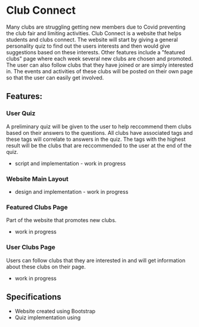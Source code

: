 # Club Connect
Many clubs are struggling getting new members due to Covid preventing the club fair and limiting activities. Club Connect is a website that helps students and clubs connect. The website will start by giving a general personality quiz to find out the users interests and then would give suggestions based on these interests. Other features include a "featured clubs" page where each week several new clubs are chosen and promoted. The user can also follow clubs that they have joined or are simply interested in. The events and activities of these clubs will be posted on their own page so that the user can easily get involved.

## Features:

### User Quiz
A preliminary quiz will be given to the user to help reccommend them clubs based on their answers to the questions. All clubs have associated tags and these tags will correlate to answers in the quiz. The tags with the highest result will be the clubs that are reccommended to the user at the end of the quiz.
  - script and implementation - work in progress

### Website Main Layout
  - design and implementation - work in progress

### Featured Clubs Page
Part of the website that promotes new clubs.
  - work in progress 

### User Clubs Page
Users can follow clubs that they are interested in and will get information about these clubs on their page.
  - work in progress 

## Specifications
  - Website created using Bootstrap
  - Quiz implementation using 



[//]: # (These are reference links used in the body of this note and get stripped out when the markdown processor does its job. There is no need to format nicely because it shouldn't be seen. Thanks SO - http://stackoverflow.com/questions/4823468/store-comments-in-markdown-syntax)


   [dill]: <https://github.com/joemccann/dillinger>
   [git-repo-url]: <https://github.com/joemccann/dillinger.git>
   [john gruber]: <http://daringfireball.net>
   [df1]: <http://daringfireball.net/projects/markdown/>
   [markdown-it]: <https://github.com/markdown-it/markdown-it>
   [Ace Editor]: <http://ace.ajax.org>
   [node.js]: <http://nodejs.org>
   [Twitter Bootstrap]: <http://twitter.github.com/bootstrap/>
   [jQuery]: <http://jquery.com>
   [@tjholowaychuk]: <http://twitter.com/tjholowaychuk>
   [express]: <http://expressjs.com>
   [AngularJS]: <http://angularjs.org>
   [Gulp]: <http://gulpjs.com>

   [PlDb]: <https://github.com/joemccann/dillinger/tree/master/plugins/dropbox/README.md>
   [PlGh]: <https://github.com/joemccann/dillinger/tree/master/plugins/github/README.md>
   [PlGd]: <https://github.com/joemccann/dillinger/tree/master/plugins/googledrive/README.md>
   [PlOd]: <https://github.com/joemccann/dillinger/tree/master/plugins/onedrive/README.md>
   [PlMe]: <https://github.com/joemccann/dillinger/tree/master/plugins/medium/README.md>
   [PlGa]: <https://github.com/RahulHP/dillinger/blob/master/plugins/googleanalytics/README.md>
